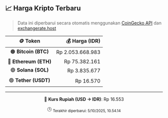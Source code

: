 

<!-- HARGA_KRIPTO -->
## 📈 Harga Kripto Terbaru

> Data ini diperbarui secara otomatis menggunakan [CoinGecko API](https://www.coingecko.com/) dan [exchangerate.host](https://exchangerate.host/)

<div align="center">

| 🪙 Token | 💰 Harga (IDR) |
|:------:|---------------:|
| 🟠 **Bitcoin (BTC)**   | Rp 2.053.668.983 |
| 🔵 **Ethereum (ETH)**  | Rp 75.382.161 |
| 🟣 **Solana (SOL)**    | Rp 3.835.677 |
| 🟢 **Tether (USDT)**   | Rp 16.570 |

---

💱 **Kurs Rupiah (USD → IDR)**: Rp 16.553

🕒 <sub>Terakhir diperbarui: 5/10/2025, 10.54.14</sub>

</div>
<!-- /HARGA_KRIPTO -->